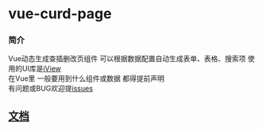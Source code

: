 # vue-curd-page

### 简介
Vue动态生成查插删改页组件 可以根据数据配置自动生成表单、表格、搜索项 使用的UI库是[iView](https://www.iviewui.com/) <br>
在Vue里 一般要用到什么组件或数据 都得提前声明<br>
有问题或BUG欢迎提[issues](https://github.com/leonxugit/curd-page/issues)


## [文档](https://github.com/leonxugit/curd-page/blob/doc.md)
